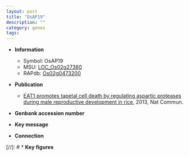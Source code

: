 ```yaml
---
layout: post
title: "OsAP19"
description: ""
category: genes
tags: 
---
```


* **Information**  
    + Symbol: OsAP19  
    + MSU: [LOC_Os02g27360](http://rice.plantbiology.msu.edu/cgi-bin/ORF_infopage.cgi?orf=LOC_Os02g27360)  
    + RAPdb: [Os02g0473200](http://rapdb.dna.affrc.go.jp/viewer/gbrowse_details/irgsp1?name=Os02g0473200)  

* **Publication**  
    + [EAT1 promotes tapetal cell death by regulating aspartic proteases during male reproductive development in rice](http://www.ncbi.nlm.nih.gov/pubmed?term=EAT1+promotes+tapetal+cell+death+by+regulating+aspartic+proteases+during+male+reproductive+development+in+rice%5BTitle%5D), 2013, Nat Commun.

* **Genbank accession number**  

* **Key message**  

* **Connection**  

[//]: # * **Key figures**  


